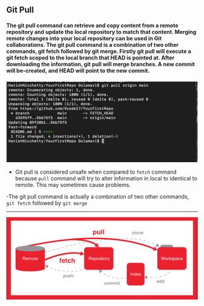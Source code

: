 ## Git Pull

#### The git pull command can retrieve and copy content from a remote repository and update the local repository to match that content. Merging remote changes into your local repository can be used in Git collaborations. The git pull command is a combination of two other commands, git fetch followed by git merge. Firstly git pull will execute a git fetch scoped to the local branch that HEAD is pointed at. After downloading the information, git pull will merge branches. A new commit will be-created, and HEAD will point to the new commit.

![pull](./Images/5.png)

- Git pull is considered unsafe when compared to `fetch` command because `pull` command will try to alter information in local to identical to remote. This may sometimes cause problems.

-The git pull command is actually a combination of two other commands, `git fetch` followed by `git merge`

---

![pull](./Images/6.png)